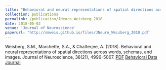 ```yaml
---
title: "Behavioral and neural representations of spatial directions across words, schemas, and images"
collection: publications
permalink: /publication/JNeuro_Weisberg_2018
date: 2018-05-02
venue: 'Journal of Neuroscience'
paperurl: 'http://smweis.github.io/files/JNeuro_Weisberg_2018.pdf'
---
```


Weisberg, S.M., Marchette, S.A., & Chatterjee, A. (2018). Behavioral and neural representations of spatial directions across words, schemas, and images. Journal of Neuroscience, 38(21), 4996-5007.  [PDF](http://academicpages.github.io/files/JNeuro_Weisberg_2018.pdf) [Behavioral Data](https://osf.io/djwfa/) [Journal](http://www.jneurosci.org/content/early/2018/05/02/JNEUROSCI.3250-17.2018)
